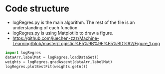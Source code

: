 # Code structure

* logRegres.py is the main algorithm. The rest of the file is an understanding of each function.
* logRegres.py is using Matplotlib to draw a figure.
* https://github.com/juechen-zzz/Machine-Learning/blob/master/Logistic%E5%9B%9E%E5%BD%92/Figure_1.png

```python
import logRegres
dataArr,labelMat = logRegres.loadDataSet()
weights = logRegres.gradAscent(dataArr,labelMat)
logRegres.plotBestFit(weights.getA())
```

